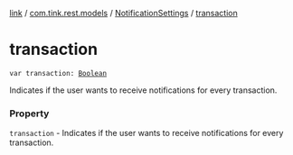 [link](../../index.md) / [com.tink.rest.models](../index.md) / [NotificationSettings](index.md) / [transaction](./transaction.md)

# transaction

`var transaction: `[`Boolean`](https://kotlinlang.org/api/latest/jvm/stdlib/kotlin/-boolean/index.html)

Indicates if the user wants to receive notifications for every transaction.

### Property

`transaction` - Indicates if the user wants to receive notifications for every transaction.